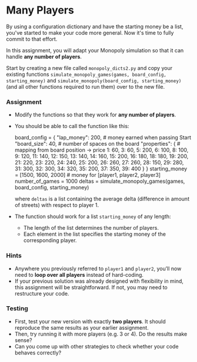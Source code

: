 # Many Players

By using a configuration dictionary and have the starting money be a list, you've started to make your code more general. Now it's time to fully commit to that effort. 

In this assignment, you will adapt your Monopoly simulation so that it can handle **any number of players**.

Start by creating a new file called `monopoly_dicts2.py` and copy your existing functions `simulate_monopoly_games(games, board_config, starting_money)` and `simulate_monopoly(board_config, starting_money)` (and all other functions required to run them) over to the new file.

### Assignment

* Modify the functions so that they work for **any number of players**.

* You should be able to call the function like this:

    board_config = {
        "lap_money": 200,      # money earned when passing Start
        "board_size": 40,      # number of spaces on the board
        "properties": {        # mapping from board position → price
            1: 60, 3: 60, 5: 200, 6: 100, 8: 100, 9: 120, 11: 140, 12: 150, 13: 140, 14: 160, 15: 200, 16: 180, 18: 180, 19: 200, 21: 220, 23: 220, 24: 240, 25: 200, 26: 260, 27: 260, 28: 150, 29: 280, 31: 300, 32: 300, 34: 320, 35: 200, 37: 350, 39: 400
        }
    }
    starting_money = [1500, 1600, 2000]  # money for [player1, player2, player3]
    number_of_games = 1000
    deltas = simulate_monopoly_games(games, board_config, starting_money)
 
  where `deltas` is a list containing the average delta (difference in amount of streets) with respect to player 1.

* The function should work for a list `starting_money` of any length:

  * The length of the list determines the number of players.
  * Each element in the list specifies the starting money of the corresponding player.

### Hints

* Anywhere you previously referred to `player1` and `player2`, you’ll now need to **loop over all players** instead of hard-coding.
* If your previous solution was already designed with flexibility in mind, this assignment will be straightforward. If not, you may need to restructure your code.

### Testing

* First, test your new version with exactly **two players**. It should reproduce the same results as your earlier assignment.
* Then, try running it with more players (e.g. 3 or 4). Do the results make sense?
* Can you come up with other strategies to check whether your code behaves correctly?




